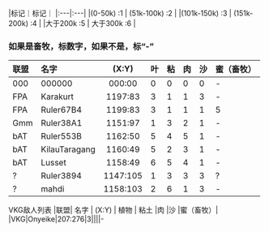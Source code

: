 ### 
|标记｜标记｜
|:---|:---|
|(0-50k)     :1 |     (51k-100k)  :2   |
|(101k-150k) :3 |     (151k-200k) :4   |
|大于200k    :5  |    大于300k     :6   |
### 如果是畜牧，标数字，如果不是，标“-”
|联盟| 名字  | (X:Y)    |  叶 | 粘  | 肉  | 沙   | 蜜（畜牧）|
|:---| :----| :---:    |  :--| :-- | :-- | :-- | :-- |
|000|000000|000:00     |  0  |  0  |  0  |  0  |  -  |
|FPA|Karakurt|1197:83  |  3  |  1  |  1  |  3  |  -  |
|FPA|Ruler67B4|1199:83 |  3  |  1  |  1  |  1  |  5  |
|Gmm|Ruler38A1|1151:97 |  1  |  3  |  2  |  1  |  -  |
|bAT|Ruler553B|1162:50 |  5  |  4  |  5  | 1   |  -  |
|bAT|KilauTaragang|1160:49 |  5  |  2  |  3  |  1  |  -  |
|bAT|Lusset|1158:49     |  6  |  5  |  4  |  1  |  -  |
|?|Ruler3894|1147:105     |  1  |  3  |  3  |  3  |  ?  |
|?|mahdi|1158:103     |  2  |  6  |  1  |  3  |  -  |


VKG敌人列表
|联盟| 名字          | (X:Y) | 植物 | 粘土 |肉 |沙  |蜜（畜牧）|
|VKG|Onyeike|207:276|3||||-




